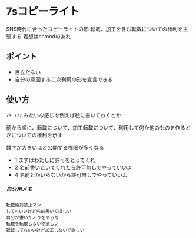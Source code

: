 # 7sコピーライト
SNS時代に合ったコピーライトの形
転載、加工を含む転載についての権利を主張する
着想はchmodのあれ

## ポイント
* 目立たない
* 自分の意図する二次利用の形を宣言できる

## 使い方
`7s 777` みたいな感じを例えば絵に書いておくとか

前から順に、転載について、加工転載について、利用して何か他のものを作るときについての権利を示す

数字が大きいほど公開する権限が多くなる

* 1 まずはわたしに許可をとってくれ
* 2 名前書いといてくれたら許可無しでやっていいよ
* 4 名前とかいらないから許可無しでやっていいよ


##### 自分用メモ

```
転載絶対禁止マン
してもいいけど名前書いてほしい
自分が書いたふりをするな
転載を転載しないで欲しい
転載してもいいけど加工しないで欲しい
```

